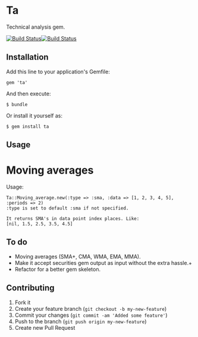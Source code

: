# Ta

Technical analysis gem.

[![Build Status](https://secure.travis-ci.org/Nedomas/ta.png)](http://travis-ci.org/Nedomas/ta)[![Build Status](https://gemnasium.com/Nedomas/ta.png)](https://gemnasium.com/Nedomas/ta)

## Installation

Add this line to your application's Gemfile:

    gem 'ta'

And then execute:

    $ bundle

Or install it yourself as:

    $ gem install ta

## Usage

# Moving averages
Usage:

	Ta::Moving_average.new(:type => :sma, :data => [1, 2, 3, 4, 5], :periods => 2)
	:type is set to default :sma if not specified.

	It returns SMA's in data point index places. Like:
	[nil, 1.5, 2.5, 3.5, 4.5]

## To do

* Moving averages (SMA+, CMA, WMA, EMA, MMA).
* Make it accept securities gem output as input without the extra hassle.+
* Refactor for a better gem skeleton.

## Contributing

1. Fork it
2. Create your feature branch (`git checkout -b my-new-feature`)
3. Commit your changes (`git commit -am 'Added some feature'`)
4. Push to the branch (`git push origin my-new-feature`)
5. Create new Pull Request
